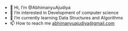 - 👋 Hi, I’m @AbhimanyuAjudiya
- 👀 I’m interested in Development of computer science
- 🌱 I’m currently learning Data Structures and Algorithms
- 📫 How to reach me abhimanyuajudiya@gmail.com

<!---
AbhimanyuAjudiya/AbhimanyuAjudiya is a ✨ special ✨ repository because its `README.md` (this file) appears on your GitHub profile.
You can click the Preview link to take a look at your changes.
--->

